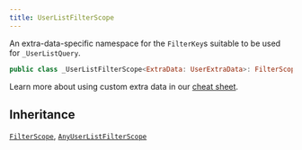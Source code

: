 ```yaml
---
title: UserListFilterScope
---
```


An extra-data-specific namespace for the `FilterKey`s suitable to be used for `_UserListQuery`.

``` swift
public class _UserListFilterScope<ExtraData: UserExtraData>: FilterScope, AnyUserListFilterScope 
```

> 

Learn more about using custom extra data in our [cheat sheet](https://github.com/GetStream/stream-chat-swift/wiki/Cheat-Sheet#working-with-extra-data).

## Inheritance

[`FilterScope`](filter-scope), [`AnyUserListFilterScope`](any-user-list-filter-scope)
